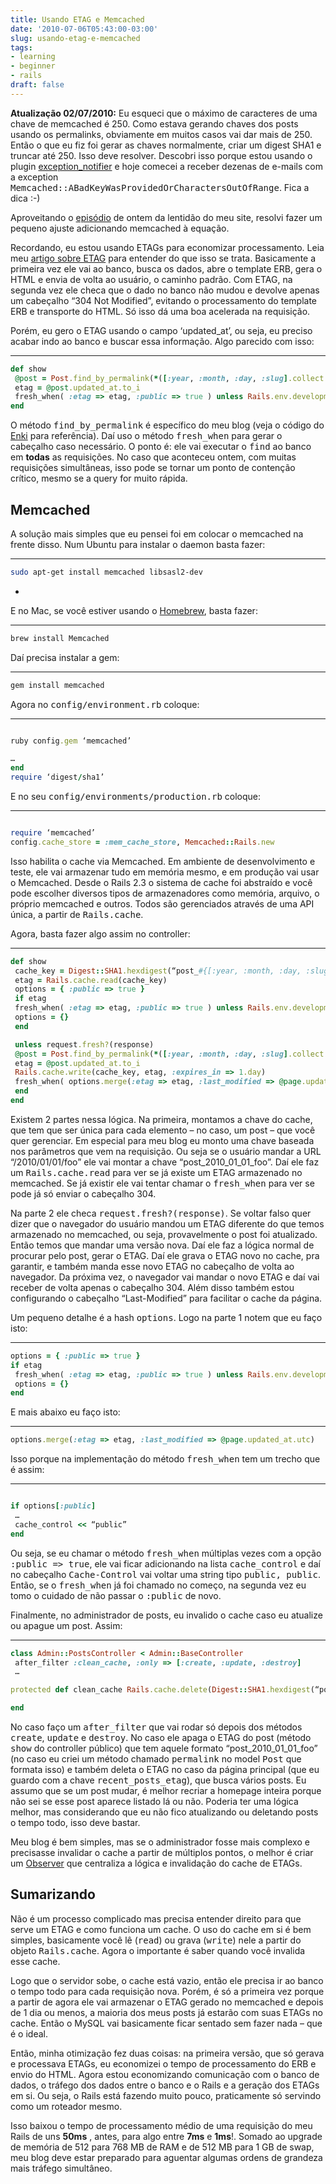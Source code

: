 ```yaml
---
title: Usando ETAG e Memcached
date: '2010-07-06T05:43:00-03:00'
slug: usando-etag-e-memcached
tags:
- learning
- beginner
- rails
draft: false
---
```


 **Atualização 02/07/2010:** Eu esqueci que o máximo de caracteres de uma chave de memcached é 250. Como estava gerando chaves dos posts usando os permalinks, obviamente em muitos casos vai dar mais de 250. Então o que eu fiz foi gerar as chaves normalmente, criar um digest SHA1 e truncar até 250. Isso deve resolver. Descobri isso porque estou usando o plugin [exception_notifier](http://github.com/rails/exception_notification) e hoje comecei a receber dezenas de e-mails com a exception <tt>Memcached::ABadKeyWasProvidedOrCharactersOutOfRange</tt>. Fica a dica :-)

Aproveitando o [episódio](http://www.akitaonrails.com/2010/07/05/rubyconf-latin-america-derruba-akitaonrails-com) de ontem da lentidão do meu site, resolvi fazer um pequeno ajuste adicionando memcached à equação.

Recordando, eu estou usando ETAGs para economizar processamento. Leia meu [artigo sobre ETAG](http://akitaonrails.com/2010/05/25/voce-ja-esta-usando-etags-certo) para entender do que isso se trata. Basicamente a primeira vez ele vai ao banco, busca os dados, abre o template ERB, gera o HTML e envia de volta ao usuário, o caminho padrão. Com ETAG, na segunda vez ele checa que o dado no banco não mudou e devolve apenas um cabeçalho “304 Not Modified”, evitando o processamento do template ERB e transporte do HTML. Só isso dá uma boa acelerada na requisição.

Porém, eu gero o ETAG usando o campo ‘updated_at’, ou seja, eu preciso acabar indo ao banco e buscar essa informação. Algo parecido com isso:

* * *

```ruby
def show  
 @post = Post.find_by_permalink(*([:year, :month, :day, :slug].collect {|x| params[x] } << {:include => [:tags]}))  
 etag = @post.updated_at.to_i  
 fresh_when( :etag => etag, :public => true ) unless Rails.env.development?  
end  
```

O método <tt>find_by_permalink</tt> é específico do meu blog (veja o código do [Enki](http://github.com/xaviershay/enki) para referência). Daí uso o método <tt>fresh_when</tt> para gerar o cabeçalho caso necessário. O ponto é: ele vai executar o <tt>find</tt> ao banco em **todas** as requisições. No caso que aconteceu ontem, com muitas requisições simultâneas, isso pode se tornar um ponto de contenção crítico, mesmo se a query for muito rápida.

## Memcached

A solução mais simples que eu pensei foi em colocar o memcached na frente disso. Num Ubuntu para instalar o daemon basta fazer:

* * *

```bash
sudo apt-get install memcached libsasl2-dev  
```

-

E no Mac, se você estiver usando o [Homebrew](http://github.com/mxcl/homebrew), basta fazer:

* * *

```bash
brew install Memcached
```

Daí precisa instalar a gem:

* * *

```bash
gem install memcached  
```

Agora no <tt>config/environment.rb</tt> coloque:

* * *

```ruby

ruby config.gem ‘memcached’

…  
end  
require ‘digest/sha1’  

```

E no seu <tt>config/environments/production.rb</tt> coloque:

* * *

```ruby

require ‘memcached’  
config.cache_store = :mem_cache_store, Memcached::Rails.new  
```

Isso habilita o cache via Memcached. Em ambiente de desenvolvimento e teste, ele vai armazenar tudo em memória mesmo, e em produção vai usar o Memcached. Desde o Rails 2.3 o sistema de cache foi abstraído e você pode escolher diversos tipos de armazenadores como memória, arquivo, o próprio memcached e outros. Todos são gerenciados através de uma API única, a partir de <tt>Rails.cache</tt>.

Agora, basta fazer algo assim no controller:

* * *

```ruby
def show
 cache_key = Digest::SHA1.hexdigest(“post_#{[:year, :month, :day, :slug].collect {|x| params[x] }.join(‘_’)}”)  
 etag = Rails.cache.read(cache_key)  
 options = { :public => true }  
 if etag  
 fresh_when( :etag => etag, :public => true ) unless Rails.env.development?  
 options = {}  
 end

 unless request.fresh?(response)  
 @post = Post.find_by_permalink(*([:year, :month, :day, :slug].collect {|x| params[x] } << {:include => [:tags]}))  
 etag = @post.updated_at.to_i  
 Rails.cache.write(cache_key, etag, :expires_in => 1.day)  
 fresh_when( options.merge(:etag => etag, :last_modified => @page.updated_at.utc) ) unless Rails.env.development?  
 end  
end  
```

Existem 2 partes nessa lógica. Na primeira, montamos a chave do cache, que tem que ser única para cada elemento – no caso, um post – que você quer gerenciar. Em especial para meu blog eu monto uma chave baseada nos parâmetros que vem na requisição. Ou seja se o usuário mandar a URL “/2010/01/01/foo” ele vai montar a chave “post_2010_01_01_foo”. Daí ele faz um <tt>Rails.cache.read</tt> para ver se já existe um ETAG armazenado no memcached. Se já existir ele vai tentar chamar o <tt>fresh_when</tt> para ver se pode já só enviar o cabeçalho 304.

Na parte 2 ele checa <tt>request.fresh?(response)</tt>. Se voltar falso quer dizer que o navegador do usuário mandou um ETAG diferente do que temos armazenado no memcached, ou seja, provavelmente o post foi atualizado. Então temos que mandar uma versão nova. Daí ele faz a lógica normal de procurar pelo post, gerar o ETAG. Daí ele grava o ETAG novo no cache, pra garantir, e também manda esse novo ETAG no cabeçalho de volta ao navegador. Da próxima vez, o navegador vai mandar o novo ETAG e daí vai receber de volta apenas o cabeçalho 304. Além disso também estou configurando o cabeçalho “Last-Modified” para facilitar o cache da página.

Um pequeno detalhe é a hash <tt>options</tt>. Logo na parte 1 notem que eu faço isto:

* * *

```ruby
options = { :public => true }  
if etag  
 fresh_when( :etag => etag, :public => true ) unless Rails.env.development?  
 options = {}  
end  
```

E mais abaixo eu faço isto:

* * *

```ruby
options.merge(:etag => etag, :last_modified => @page.updated_at.utc)  
```

Isso porque na implementação do método <tt>fresh_when</tt> tem um trecho que é assim:

* * *

```ruby

if options[:public]  
 …  
 cache_control << “public”  
end  
```

Ou seja, se eu chamar o método <tt>fresh_when</tt> múltiplas vezes com a opção <tt>:public => true</tt>, ele vai ficar adicionando na lista <tt>cache_control</tt> e daí no cabeçalho <tt>Cache-Control</tt> vai voltar uma string tipo <tt>public, public</tt>. Então, se o <tt>fresh_when</tt> já foi chamado no começo, na segunda vez eu tomo o cuidado de não passar o <tt>:public</tt> de novo.

Finalmente, no administrador de posts, eu invalido o cache caso eu atualize ou apague um post. Assim:

* * *

```ruby
class Admin::PostsController < Admin::BaseController  
 after_filter :clean_cache, :only => [:create, :update, :destroy]  
 …

protected def clean_cache Rails.cache.delete(Digest::SHA1.hexdigest(“post_#{@post.permalink.gsub(”/", “_”)}")) Rails.cache.delete(“recent_posts_etag”) end

end
```

No caso faço um <tt>after_filter</tt> que vai rodar só depois dos métodos <tt>create</tt>, <tt>update</tt> e <tt>destroy</tt>. No caso ele apaga o ETAG do post (método <tt>show</tt> do controller público) que tem aquele formato “post_2010_01_01_foo” (no caso eu criei um método chamado <tt>permalink</tt> no model <tt>Post</tt> que formata isso) e também deleta o ETAG no caso da página principal (que eu guardo com a chave <tt>recent_posts_etag</tt>), que busca vários posts. Eu assumo que se um post mudar, é melhor recriar a homepage inteira porque não sei se esse post aparece listado lá ou não. Poderia ter uma lógica melhor, mas considerando que eu não fico atualizando ou deletando posts o tempo todo, isso deve bastar.

Meu blog é bem simples, mas se o administrador fosse mais complexo e precisasse invalidar o cache a partir de múltiplos pontos, o melhor é criar um [Observer](http://railsbox.org/2008/8/22/usando-o-observer-no-rails) que centraliza a lógica e invalidação do cache de ETAGs.

## Sumarizando

Não é um processo complicado mas precisa entender direito para que serve um ETAG e como funciona um cache. O uso do cache em si é bem simples, basicamente você lê (<tt>read</tt>) ou grava (<tt>write</tt>) nele a partir do objeto <tt>Rails.cache</tt>. Agora o importante é saber quando você invalida esse cache.

Logo que o servidor sobe, o cache está vazio, então ele precisa ir ao banco o tempo todo para cada requisição nova. Porém, é só a primeira vez porque a partir de agora ele vai armazenar o ETAG gerado no memcached e depois de 1 dia ou menos, a maioria dos meus posts já estarão com suas ETAGs no cache. Então o MySQL vai basicamente ficar sentado sem fazer nada – que é o ideal.

Então, minha otimização fez duas coisas: na primeira versão, que só gerava e processava ETAGs, eu economizei o tempo de processamento do ERB e envio do HTML. Agora estou economizando comunicação com o banco de dados, o tráfego dos dados entre o banco e o Rails e a geração dos ETAGs em si. Ou seja, o Rails está fazendo muito pouco, praticamente só servindo como um roteador mesmo.

Isso baixou o tempo de processamento médio de uma requisição do meu Rails de uns **50ms** , antes, para algo entre **7ms** e **1ms**!. Somado ao upgrade de memória de 512 para 768 MB de RAM e de 512 MB para 1 GB de swap, meu blog deve estar preparado para aguentar algumas ordens de grandeza mais tráfego simultâneo.
